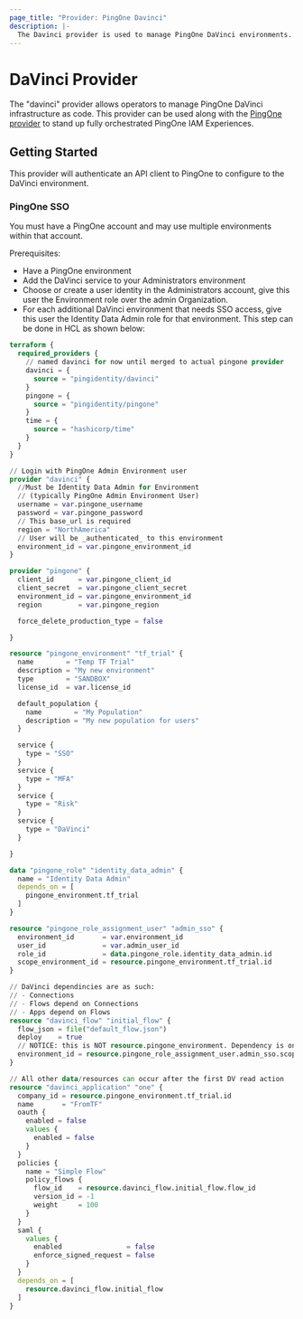 ```yaml
---
page_title: "Provider: PingOne Davinci"
description: |-
  The Davinci provider is used to manage PingOne DaVinci environments.
---
```


# DaVinci Provider

The "davinci" provider allows operators to manage PingOne DaVinci infrastructure
as code. This provider can be used along with the [PingOne provider](https://registry.terraform.io/providers/pingidentity/pingone/latest/docs)
to stand up fully orchestrated PingOne IAM Experiences.

## Getting Started

This provider will authenticate an API client to PingOne to configure to the DaVinci environment.

### PingOne SSO

You must have a PingOne account and may use multiple environments within that account.

Prerequisites:

- Have a PingOne environment
- Add the DaVinci service to your Administrators environment
- Choose or create a user identity in the Administrators account, 
  give this user the Environment role over the admin Organization.
- For each additional DaVinci environment that needs SSO access,
  give this user the Identity Data Admin role for that environment.
  This step can be done in HCL as shown below:

```terraform
terraform {
  required_providers {
    // named davinci for now until merged to actual pingone provider
    davinci = {
      source = "pingidentity/davinci"
    }
    pingone = {
      source = "pingidentity/pingone"
    }
    time = {
      source = "hashicorp/time"
    }
  }
}

// Login with PingOne Admin Environment user
provider "davinci" {
  //Must be Identity Data Admin for Environment 
  // (typically PingOne Admin Environment User)
  username = var.pingone_username
  password = var.pingone_password
  // This base_url is required
  region = "NorthAmerica"
  // User will be _authenticated_ to this environment
  environment_id = var.pingone_environment_id
}

provider "pingone" {
  client_id      = var.pingone_client_id
  client_secret  = var.pingone_client_secret
  environment_id = var.pingone_environment_id
  region         = var.pingone_region

  force_delete_production_type = false

}

resource "pingone_environment" "tf_trial" {
  name        = "Temp TF Trial"
  description = "My new environment"
  type        = "SANDBOX"
  license_id  = var.license_id

  default_population {
    name        = "My Population"
    description = "My new population for users"
  }

  service {
    type = "SSO"
  }
  service {
    type = "MFA"
  }
  service {
    type = "Risk"
  }
  service {
    type = "DaVinci"
  }

}

data "pingone_role" "identity_data_admin" {
  name = "Identity Data Admin"
  depends_on = [
    pingone_environment.tf_trial
  ]
}

resource "pingone_role_assignment_user" "admin_sso" {
  environment_id       = var.environment_id
  user_id              = var.admin_user_id
  role_id              = data.pingone_role.identity_data_admin.id
  scope_environment_id = resource.pingone_environment.tf_trial.id
}

// DaVinci dependincies are as such:
// - Connections
// - Flows depend on Connections
// - Apps depend on Flows
resource "davinci_flow" "initial_flow" {
  flow_json = file("default_flow.json")
  deploy    = true
  // NOTICE: this is NOT resource.pingone_environment. Dependency is on the role assignment, not environment.
  environment_id = resource.pingone_role_assignment_user.admin_sso.scope_environment_id
}

// All other data/resources can occur after the first DV read action
resource "davinci_application" "one" {
  company_id = resource.pingone_environment.tf_trial.id
  name       = "FromTF"
  oauth {
    enabled = false
    values {
      enabled = false
    }
  }
  policies {
    name = "Simple Flow"
    policy_flows {
      flow_id    = resource.davinci_flow.initial_flow.flow_id
      version_id = -1
      weight     = 100
    }
  }
  saml {
    values {
      enabled                = false
      enforce_signed_request = false
    }
  }
  depends_on = [
    resource.davinci_flow.initial_flow
  ]
}
```
